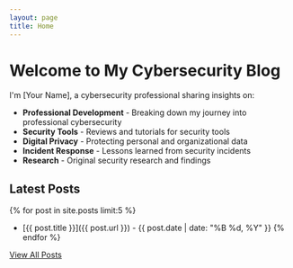 ```yaml
---
layout: page
title: Home
---
```


# Welcome to My Cybersecurity Blog

I'm [Your Name], a cybersecurity professional sharing insights on:

- **Professional Development** - Breaking down my journey into professional cybersecurity
- **Security Tools** - Reviews and tutorials for security tools
- **Digital Privacy** - Protecting personal and organizational data
- **Incident Response** - Lessons learned from security incidents
- **Research** - Original security research and findings

## Latest Posts

{% for post in site.posts limit:5 %}
- [{{ post.title }}]({{ post.url }}) - {{ post.date | date: "%B %d, %Y" }}
{% endfor %}

[View All Posts](/blog/)